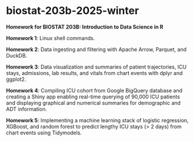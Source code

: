 # biostat-203b-2025-winter
**Homework for BIOSTAT 203B: Introduction to Data Science in R**

**Homework 1**: Linux shell commands.

**Homework 2**: Data ingesting and filtering with Apache Arrow, Parquet, and DuckDB.

**Homework 3**: Data visualization and summaries of patient trajectories, ICU stays, admissions, lab results, and vitals from chart events with dplyr and ggplot2.

**Homework 4**: Compiling ICU cohort from Google BigQuery database and creating a Shiny app enabling real-time querying of 90,000 ICU patients and displaying graphical and numerical summaries for demographic and ADT information.

**Homework 5**: Implementing a machine learning stack of logistic regression, XGBoost, and random forest to predict lengthy ICU stays (> 2 days) from chart events using Tidymodels.
